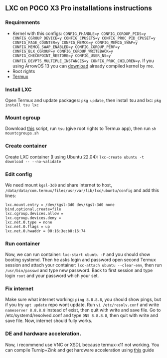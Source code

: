 ## LXC on POCO X3 Pro installations instructions

### Requirements
- Kernel with this configs: `CONFIG_FHANDLE=y CONFIG_CGROUP_PIDS=y CONFIG_CGROUP_DEVICE=y CONFIG_CPUSETS=y CONFIG_PROC_PID_CPUSET=y CONFIG_PAGE_COUNTER=y CONFIG_MEMCG=y CONFIG_MEMCG_SWAP=y CONFIG_MEMCG_SWAP_ENABLED=y CONFIG_CGROUP_PERF=y CONFIG_BLK_CGROUP=y CONFIG_CGROUP_WRITEBACK=y CONFIG_CHECKPOINT_RESTORE=y CONFIG_USER_NS=y CONFIG_DEVPTS_MULTIPLE_INSTANCES=y CONFIG_PROC_CHILDREN=y`. If you using ArrowOS 13 you can [download](https://drive.google.com/file/d/1WFMJDoNvI8QuDWStipSkvM53BqChLQAJ/view?usp=sharing) already compiled kernel by me.
- Root rights
- [Termux](https://github.com/termux/termux-app/releases/download/v0.118.0/termux-app_v0.118.0+github-debug_arm64-v8a.apk)

### Install LXC
Open Termux and update packages: `pkg update`, then install tsu and lxc: `pkg install tsu lxc`

### Mount cgroup
Download [this](files/mountcgroup.sh) script, run `tsu` (give root rights to Termux app), then run `sh mountcgroups.sh`

### Create container
Create LXC container (I using Ubuntu 22.04): `lxc-create ubuntu -t download -- --no-validate`

### Edit config
We need mount `kgsl-3d0` and share internet to host, `/data/data/com.termux/files/usr/var/lib/lxc/ubuntu/config` and add this lines:
```
lxc.mount.entry = /dev/kgsl-3d0 dev/kgsl-3d0 none bind,optional,create=file
lxc.cgroup.devices.allow =
lxc.cgroup.devices.deny =
lxc.net.0.type = none
lxc.net.0.flags = up
lxc.net.0.hwaddr = 00:16:3e:b8:16:74
```
### Run container
Now, we can run container: `lxc-start ubuntu -F` and you should show booting systemd. Then he asks login and password open second Termux session and attach your container: `lxc-attach ubuntu --clear-env`, then run `/usr/bin/passwd` and type new password. Back to first session and type login `root` and your password which your set.

### Fix internet
Make sure what internet working: `ping 8.8.8.8`, you should show pings, but if you try `apt update` repo wont update. Run `vi /etc/resolv.conf` and write `nameserver 8.8.8.8` instead of exist, then quit with write and save file. Go to /etc/systemd/resolved.conf and type `DNS 8.8.8.8`, then quit with write and save file. Now, internet should fully works.

### DE and hardware acceleration.
Now, i recommend use VNC or XSDL because termux-x11 not working. You can compile Turnip+Zink and get hardware acceleration using [this](https://github.com/Ilya114/box86-64-termux/blob/main/docs/INSTALLATION.md#compile-adreno-turnip-and-zink-driver) guide
